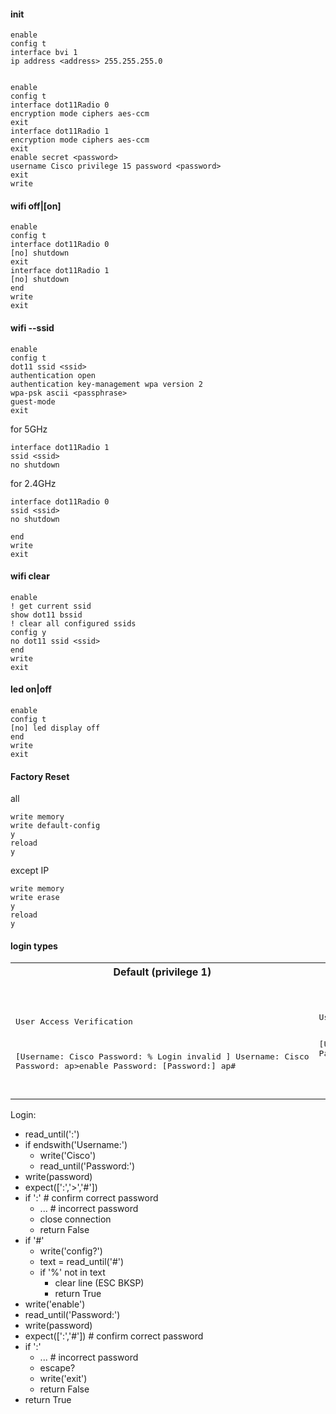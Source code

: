 #### init
```
enable
config t
interface bvi 1
ip address <address> 255.255.255.0


enable
config t
interface dot11Radio 0
encryption mode ciphers aes-ccm
exit
interface dot11Radio 1
encryption mode ciphers aes-ccm
exit
enable secret <password>
username Cisco privilege 15 password <password>
exit
write
```

#### wifi off|[on]
```
enable
config t
interface dot11Radio 0
[no] shutdown
exit
interface dot11Radio 1
[no] shutdown
end
write
exit
```

#### wifi --ssid
```
enable
config t
dot11 ssid <ssid>
authentication open
authentication key-management wpa version 2
wpa-psk ascii <passphrase>
guest-mode
exit
```
for 5GHz
```
interface dot11Radio 1
ssid <ssid>
no shutdown
```
for 2.4GHz
```
interface dot11Radio 0
ssid <ssid>
no shutdown
```

```
end
write
exit
```

#### wifi clear
```
enable
! get current ssid
show dot11 bssid
! clear all configured ssids
config y
no dot11 ssid <ssid>
end
write
exit
```

#### led on|off
```
enable
config t
[no] led display off
end
write
exit
```

#### Factory Reset
all
```
write memory
write default-config
y
reload
y
```

except IP
```
write memory
write erase
y
reload
y
```

#### login types

<table>
<tr><th>Default (privilege 1)</th>
<th>privilege 15</th>
<th>privilege 2-14</th>
<th>vty password</th>
</tr>
<tr>
<td>
<pre>

User Access Verification

[Username: Cisco
Password:
% Login invalid
]
Username: Cisco
Password:
ap>enable
Password:
[Password:]
ap#
</pre></td>
<td><pre>
User Access Verification

[Username: Cisco
Password:
% Login invalid
]
Username: Cisco
Password:
ap#
</pre></td>
<td><pre>
User Access Verification

[Username: Cisco
Password:
% Login invalid
]
Username: Cisco
Password:
ap#config t
      ^
% Invalid input detected at '^' marker.

ap#enable
Password:
[Password:]
ap#config t
Enter configuration commands, one per line.  End with CNTL/Z.
ap(config)#
</pre></td>
<td><pre>
User Access Verification

Password:
ap>enable
Password:
[Password:]
ap#
</pre></td>
</tr></table>

Login:
- read_until(':')
- if endswith('Username:')
    - write('Cisco')
    - read_until('Password:')
- write(password)
- expect([':','>','#'])
- if ':' # confirm correct password
    - ... # incorrect password
    - close connection
    - return False
- if '#'
    - write('config?')
    - text = read_until('#')
    - if '%' not in text
        - clear line (ESC BKSP)
        - return True
- write('enable')
- read_until('Password:')
- write(password)
- expect([':','#']) # confirm correct password
- if ':'
    - ... # incorrect password
    - escape?
    - write('exit')
    - return False
- return True

